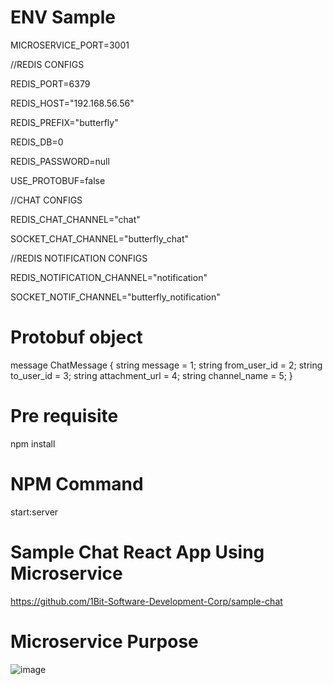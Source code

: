 # ENV Sample
MICROSERVICE_PORT=3001


//REDIS CONFIGS

REDIS_PORT=6379

REDIS_HOST="192.168.56.56"

REDIS_PREFIX="butterfly"

REDIS_DB=0

REDIS_PASSWORD=null

USE_PROTOBUF=false


//CHAT CONFIGS

REDIS_CHAT_CHANNEL="chat"

SOCKET_CHAT_CHANNEL="butterfly_chat"


//REDIS NOTIFICATION CONFIGS

REDIS_NOTIFICATION_CHANNEL="notification"

SOCKET_NOTIF_CHANNEL="butterfly_notification"

# Protobuf object
message ChatMessage {
  string message = 1;
  string from_user_id = 2;
  string to_user_id = 3;
  string attachment_url  = 4;
  string channel_name = 5;
}

# Pre requisite
npm install


# NPM Command
start:server

# Sample Chat React App Using Microservice
https://github.com/1Bit-Software-Development-Corp/sample-chat


# Microservice Purpose
![image](https://github.com/1Bit-Software-Development-Corp/microservice-notification/assets/167732876/790ede86-1fa0-4d82-abf6-3fdd1d8158c4)

